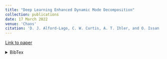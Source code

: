 ```yaml
---
title: "Deep Learning Enhanced Dynamic Mode Decomposition"
collection: publications
date: 17 March 2022
venue: 'Chaos'
citation: 'D. J. Alford-Lago, C. W. Curtis, A. T. Ihler, and O. Issan , "Deep learning enhanced dynamic mode decomposition", Chaos 32, 033116 (2022) https://doi.org/10.1063/5.0073893'
---
```


[Link to paper](https://aip.scitation.org/doi/10.1063/5.0073893)
<details><summary>BibTex</summary>

> @article{dldmd_2022, 
> author = {Alford-Lago,D. J.  and Curtis,C. W.  and Ihler,A. T.  and Issan,O. },
> title = {Deep learning enhanced dynamic mode decomposition},
> journal = {Chaos: An Interdisciplinary Journal of Nonlinear Science},
> volume = {32},
> number = {3},
> pages = {033116},
> year = {2022},
> doi = {10.1063/5.0073893},
> URL = {https://doi.org/10.1063/5.0073893},
> eprint = {https://doi.org/10.1063/5.0073893}

</details>